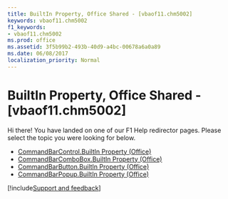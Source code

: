 ```yaml
---
title: BuiltIn Property, Office Shared - [vbaof11.chm5002]
keywords: vbaof11.chm5002
f1_keywords:
- vbaof11.chm5002
ms.prod: office
ms.assetid: 3f5b99b2-493b-40d9-a4bc-00678a6a0a89
ms.date: 06/08/2017
localization_priority: Normal
---
```



# BuiltIn Property, Office Shared - [vbaof11.chm5002]

Hi there! You have landed on one of our F1 Help redirector pages. Please select the topic you were looking for below.

- [CommandBarControl.BuiltIn Property (Office)](http://msdn.microsoft.com/library/4b3904dc-3376-28e0-6c93-4acff8101e6f%28Office.15%29.aspx)
- [CommandBarComboBox.BuiltIn Property (Office)](http://msdn.microsoft.com/library/4dc0232c-94dd-ce40-95cd-7700fdd9a427%28Office.15%29.aspx)
- [CommandBarButton.BuiltIn Property (Office)](http://msdn.microsoft.com/library/0a159c65-99d1-efdf-ec5c-f4e51060dd09%28Office.15%29.aspx)
- [CommandBarPopup.BuiltIn Property (Office)](http://msdn.microsoft.com/library/7cf5322a-b970-39da-c200-fc8303d60f29%28Office.15%29.aspx)

[!include[Support and feedback](~/includes/feedback-boilerplate.md)]
